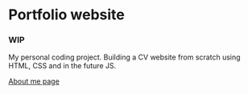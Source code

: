 <h1>Portfolio website</h1>
<h3>WIP</h3>

My personal coding project. Building a CV website from scratch using HTML, CSS and in the future JS.

<a href="https://cos-glitch.github.io/aboutme.html"> About me page </a>

